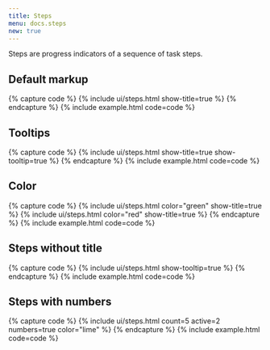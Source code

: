 ```yaml
---
title: Steps
menu: docs.steps
new: true
---
```




Steps are progress indicators of a sequence of task steps.

## Default markup

{% capture code %}
{% include ui/steps.html show-title=true %}
{% endcapture %}
{% include example.html code=code %}

## Tooltips

{% capture code %}
{% include ui/steps.html show-title=true show-tooltip=true %}
{% endcapture %}
{% include example.html code=code %}

## Color

{% capture code %}
{% include ui/steps.html color="green" show-title=true %}
{% include ui/steps.html color="red" show-title=true %}
{% endcapture %}
{% include example.html code=code %}

## Steps without title

{% capture code %}
{% include ui/steps.html show-tooltip=true %}
{% endcapture %}
{% include example.html code=code %}

## Steps with numbers

{% capture code %}
{% include ui/steps.html count=5 active=2 numbers=true color="lime" %}
{% endcapture %}
{% include example.html code=code %}
